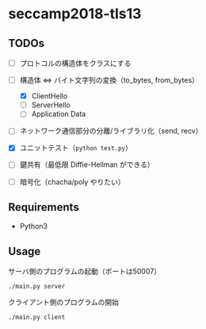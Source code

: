 # seccamp2018-tls13

## TODOs

- [ ] プロトコルの構造体をクラスにする
- [ ] 構造体 <=> バイト文字列の変換（to_bytes, from_bytes）
    - [x] ClientHello
    - [ ] ServerHello
    - [ ] Application Data
- [ ] ネットワーク通信部分の分離/ライブラリ化（send, recv）
- [x] ユニットテスト（`python test.py`）
- [ ] 鍵共有（最低限 Diffie-Hellman ができる）
- [ ] 暗号化（chacha/poly やりたい）


## Requirements

- Python3


## Usage

サーバ側のプログラムの起動（ポートは50007）

```
./main.py server
```

クライアント側のプログラムの開始

```
./main.py client
```
